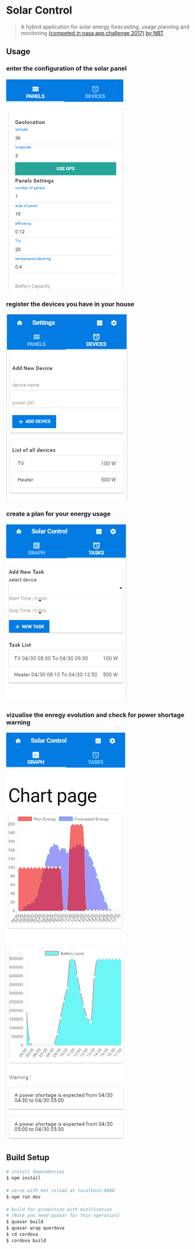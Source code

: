 # Solar Control

> A hybird application for solar energy forecasting, usage planning and monitoring
[(competed in nasa app challenge 2017)](https://2017.spaceappschallenge.org/challenges/earth-and-us/you-are-my-sunshine/details)
[by NBT](https://2017.spaceappschallenge.org/challenges/earth-and-us/you-are-my-sunshine/teams/nbt/project)

## Usage

### enter the configuration of the solar panel
![panel](docs/img/panel.png)

### register the devices you have in your house
![devices](docs/img/devices.png)

### create a plan for your energy usage
![tasks](docs/img/tasks.png)

### vizualise the enregy evolution and check for power shortage warning
![Graph](docs/img/graph.png)
![Graph](docs/img/battery.png)

## Build Setup

``` bash
# install dependencies
$ npm install

# serve with hot reload at localhost:8080
$ npm run dev

# build for production with minification
# [Note you need quasar for this operation]
$ quasar build
$ quasar wrap quordova
$ cd cordova
$ cordova build
```
